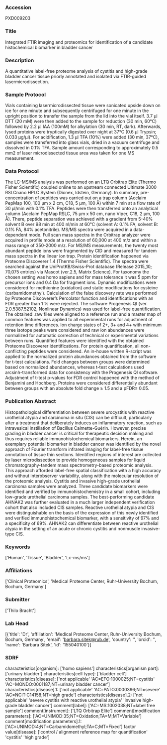 ### Accession
PXD009203

### Title
Integrated FTIR imaging and proteomics for identification of a candidate histochemical biomarker in bladder cancer

### Description
A quantitative label-free proteome analysis of cystitis and high-grade bladder cancer tissue priorly annotated and isolated via FTIR-guided lasermicrodissection.

### Sample Protocol
Vials containing lasermicrodissected tissue were sonicated upside down on ice for one minute and subsequently centrifuged for one minute in the upright position to transfer the sample from the lid into the vial itself. 3.7 µl DTT (20 mM) were then added to the sample for reduction (30 min, 60°C) followed by 2.2 µl IAA (100mM) for alkylation (30 min, RT, dark). Afterwards, lysed proteins were tryptically digested over night at 37°C (0.6 µl Trypsin; 0.033 µg/µl). For acidification, 1.3 µl TFA (10%) were added (30 min, 37°C), samples were transferred into glass vials, dried in a vacuum centrifuge and dissolved in 0.1% TFA. Sample amount corresponding to approximately 0.5 mm2 of laser microdissected tissue area was taken for one MS measurement.

### Data Protocol
The LC-MS/MS analysis was performed on an LTQ Orbitrap Elite (Thermo Fisher Scientific) coupled online to an upstream connected Ultimate 3000 RSLCnano HPLC System (Dionex, Idstein, Germany). In summary, pre-concentration of peptides was carried out on a trap column (Acclaim PepMap 100, 100 μm x 2 cm, C18, 5 μm, 100 Å) within 7 min at a flow rate of 30 μl/min with 0.1% TFA. Peptides were then transferred onto an analytical column (Acclaim PepMap RSLC, 75 μm x 50 cm, nano Viper, C18, 2 μm, 100 Å). There, peptide separation was achieved with a gradient from 5-40% solvent B over 98 min at 400 nl/min at 60°C (solvent A: 0.1% FA, solvent B: 0.1% FA, 84% acetonitrile). MS/MS spectra were acquired in a data-dependent mode. Full scan mass spectra in the Orbitrap analyzer were acquired in profile mode at a resolution of 60,000 at 400 m/z and within a mass range of 350-2000 m/z. For MS/MS measurements, the twenty most abundant peptide ions were fragmented by CID and measured for tandem mass spectra in the linear ion trap. Protein identification happened via Proteome Discoverer 1.4 (Thermo Fisher Scientific). The spectra were searched against the UniProtKB/Swiss-Prot database (Release 2015_10; 70,075 entries) via Mascot (ver.2.5, Matrix Science). For taxonomy the chosen setting was homo sapiens and for mass tolerance it was 5 ppm for precursor ions and 0.4 Da for fragment ions. Dynamic modifications were considered for methionine (oxidation) and static modifications for cysteine (carbamidomethyl). Calculation of the false discovery rate was performed by Proteome Discoverer’s Percolator function and identifications with an FDR greater than 1 % were rejected. The software Progenesis QI (ver. 2.0.5387.52102, Nonlinear Dynamics) was used for label-free quantification. The obtained .raw files were aligned to a reference run and a master map of common features was applied to all experimental runs for adjustment of retention time differences. Ion charge states of 2+, 3+ and 4+ with minimum three isotope peaks were considered and raw ion abundances were normalized for automatic correction of technical or experimental variations between runs. Quantified features were identified with the obtained Proteome Discoverer identifications. For protein quantification, all non-conflicting peptides were considered. An in-house written R-script was applied to the normalized protein abundances obtained from the software for t-test calculations. Fold changes between groups were determined based on normalized abundances, whereas t-test calculations used arcsinh-transformed data for consistency with the Progenesis QI software. Adjustment of t-test p-values for FDR control happened with the method of Benjamini and Hochberg. Proteins were considered differentially abundant between groups with an absolute fold change ≥ 1.5 and a pFDR≤ 0.05.

### Publication Abstract
Histopathological differentiation between severe urocystitis with reactive urothelial atypia and carcinoma in situ (CIS) can be difficult, particularly after a treatment that deliberately induces an inflammatory reaction, such as intravesical instillation of Bacillus Calmette-Gu&#xe8;rin. However, precise grading in bladder cancer is critical for therapeutic decision making and thus requires reliable immunohistochemical biomarkers. Herein, an exemplary potential biomarker in bladder cancer was identified by the novel approach of Fourier transform infrared imaging for label-free tissue annotation of tissue thin sections. Identified regions of interest are collected by laser microdissection to provide homogeneous samples for liquid chromatography-tandem mass spectrometry-based proteomic analysis. This approach afforded label-free spatial classification with a high accuracy and without interobserver variability, along with the molecular resolution of the proteomic analysis. Cystitis and invasive high-grade urothelial carcinoma samples were analyzed. Three candidate biomarkers were identified and verified by immunohistochemistry in a small cohort, including low-grade urothelial carcinoma samples. The best-performing candidate AHNAK2 was further evaluated in a much larger independent verification cohort that also included CIS samples. Reactive urothelial atypia and CIS were distinguishable on the basis of the expression of this newly identified and verified immunohistochemical biomarker, with a sensitivity of 97% and a specificity of 69%. AHNAK2 can differentiate between reactive urothelial atypia in the setting of an acute or chronic cystitis and nonmuscle invasive-type CIS.

### Keywords
['Human', 'Tissue', 'Bladder', 'Lc-ms/ms']

### Affiliations
['Clinical Proteomics', 'Medical Proteome Center, Ruhr-University Bochum, Bochum, Germany']

### Submitter
['Thilo Bracht']

### Lab Head
[{'title': 'Dr', 'affiliation': 'Medical Proteome Center, Ruhr-University Bochum, Bochum, Germany', 'email': 'barbara.sitek@rub.de', 'country': '', 'orcid': '', 'name': 'Barbara Sitek', 'id': '155040100'}]

### SDRF
characteristics[organism]: ['homo sapiens']
characteristics[organism part]: ['urinary bladder']
characteristics[cell type]: ['bladder cell']
characteristics[disease]: ['not applicable' 'AC=EFO:1000025;NT=cystitis'
 'AC=MONDO:0001187;NT=urinary bladder cancer']
characteristics[disease].1: ['not applicable' 'AC=PATO:0000396;NT=severe'
 'AC=NCIT:C14158;NT=high grade']
characteristics[disease].2: ['not applicable' 'severe cystitis with reactive urothelial atypia'
 'invasive high-grade bladder cancer']
comment[label]: ['AC=MS:1002038;NT=label free sample']
comment[instrument]: ['LTQ Orbitrap Elite']
comment[modification parameters]: ['AC=UNIMOD:35;NT=Oxidation;TA=M;MT=Variable']
comment[modification parameters].1: ['AC=UNIMOD:4;NT=Carbamidomethyl;TA=C;MT=Fixed']
factor value[disease]: ['control / alignment reference map for quantification' 'cystitis'
 'high grade']

